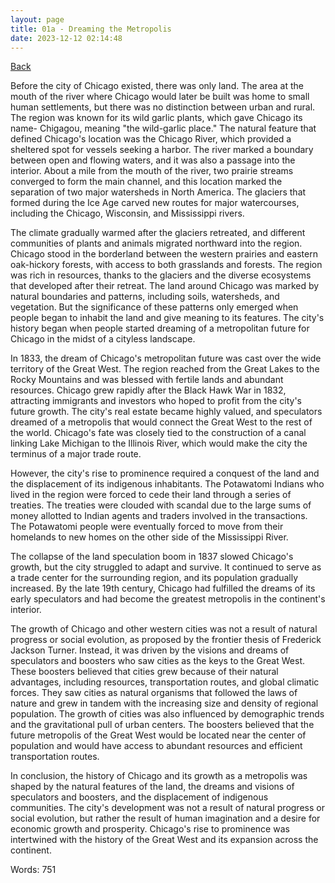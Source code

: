 ```yaml
---
layout: page
title: 01a - Dreaming the Metropolis
date: 2023-12-12 02:14:48
---
```


[Back](./)


Before the city of Chicago existed, there was only land. The area at the mouth of the river where Chicago would later be built was home to small human settlements, but there was no distinction between urban and rural. The region was known for its wild garlic plants, which gave Chicago its name- Chigagou, meaning "the wild-garlic place." The natural feature that defined Chicago's location was the Chicago River, which provided a sheltered spot for vessels seeking a harbor. The river marked a boundary between open and flowing waters, and it was also a passage into the interior. About a mile from the mouth of the river, two prairie streams converged to form the main channel, and this location marked the separation of two major watersheds in North America. The glaciers that formed during the Ice Age carved new routes for major watercourses, including the Chicago, Wisconsin, and Mississippi rivers. 

The climate gradually warmed after the glaciers retreated, and different communities of plants and animals migrated northward into the region. Chicago stood in the borderland between the western prairies and eastern oak-hickory forests, with access to both grasslands and forests. The region was rich in resources, thanks to the glaciers and the diverse ecosystems that developed after their retreat. The land around Chicago was marked by natural boundaries and patterns, including soils, watersheds, and vegetation. But the significance of these patterns only emerged when people began to inhabit the land and give meaning to its features. The city's history began when people started dreaming of a metropolitan future for Chicago in the midst of a cityless landscape.

In 1833, the dream of Chicago's metropolitan future was cast over the wide territory of the Great West. The region reached from the Great Lakes to the Rocky Mountains and was blessed with fertile lands and abundant resources. Chicago grew rapidly after the Black Hawk War in 1832, attracting immigrants and investors who hoped to profit from the city's future growth. The city's real estate became highly valued, and speculators dreamed of a metropolis that would connect the Great West to the rest of the world. Chicago's fate was closely tied to the construction of a canal linking Lake Michigan to the Illinois River, which would make the city the terminus of a major trade route.

However, the city's rise to prominence required a conquest of the land and the displacement of its indigenous inhabitants. The Potawatomi Indians who lived in the region were forced to cede their land through a series of treaties. The treaties were clouded with scandal due to the large sums of money allotted to Indian agents and traders involved in the transactions. The Potawatomi people were eventually forced to move from their homelands to new homes on the other side of the Mississippi River.

The collapse of the land speculation boom in 1837 slowed Chicago's growth, but the city struggled to adapt and survive. It continued to serve as a trade center for the surrounding region, and its population gradually increased. By the late 19th century, Chicago had fulfilled the dreams of its early speculators and had become the greatest metropolis in the continent's interior.

The growth of Chicago and other western cities was not a result of natural progress or social evolution, as proposed by the frontier thesis of Frederick Jackson Turner. Instead, it was driven by the visions and dreams of speculators and boosters who saw cities as the keys to the Great West. These boosters believed that cities grew because of their natural advantages, including resources, transportation routes, and global climatic forces. They saw cities as natural organisms that followed the laws of nature and grew in tandem with the increasing size and density of regional population. The growth of cities was also influenced by demographic trends and the gravitational pull of urban centers. The boosters believed that the future metropolis of the Great West would be located near the center of population and would have access to abundant resources and efficient transportation routes.

In conclusion, the history of Chicago and its growth as a metropolis was shaped by the natural features of the land, the dreams and visions of speculators and boosters, and the displacement of indigenous communities. The city's development was not a result of natural progress or social evolution, but rather the result of human imagination and a desire for economic growth and prosperity. Chicago's rise to prominence was intertwined with the history of the Great West and its expansion across the continent.

Words: 751